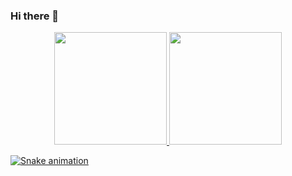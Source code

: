 ### Hi there 👋

<!--
**anaelisalace/anaelisalace** is a ✨ _special_ ✨ repository because its `README.md` (this file) appears on your GitHub profile.

Here are some ideas to get you started:

- 🔭 I’m currently working on ...
- 🌱 I’m currently learning ...
- 👯 I’m looking to collaborate on ...
- 🤔 I’m looking for help with ...
- 💬 Ask me about ...
- 📫 How to reach me: ...
- 😄 Pronouns: ...
- ⚡ Fun fact: ...
-->

<div align="center">
  <a href="https://github.com/anaelisalace">
  <img height="180em" src="https://github-readme-stats.vercel.app/api?username=anaelisalace&show_icons=true&theme=dracula&include_all_commits=true&count_private=true"/>
  <img height="180em" src="https://github-readme-stats.vercel.app/api/top-langs/?username=anaelisalace&layout=compact&langs_count=7&theme=dracula"/>
</div>
  
  
  ![Snake animation](https://github.com/rafaballerini/anaelisalace/blob/output/github-contribution-grid-snake.svg)
